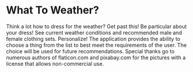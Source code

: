 # What To Weather?
Think a lot how to dress for the weather? Get past this!   Be particular about your dress!  See current weather conditions and recommended male and female clothing sets.   Personalize!  The application provides the ability to choose a thing from the list to best meet the requirements of the user. The choice will be used for future recommendations.   Special thanks go to numerous authors of flaticon.com and pixabay.com for the pictures with a license that allows non-commercial use.
